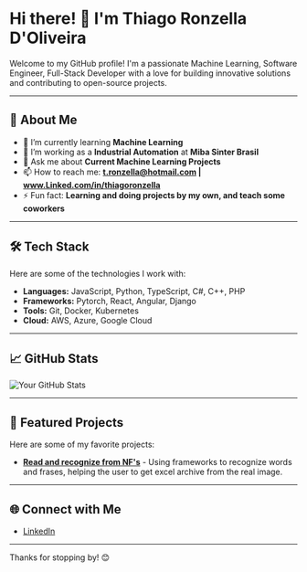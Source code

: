 # Hi there! 👋 I'm Thiago Ronzella D'Oliveira

Welcome to my GitHub profile! I'm a passionate Machine Learning, Software Engineer, Full-Stack Developer with a love for building innovative solutions and contributing to open-source projects.

---

## 🚀 About Me

- 🌱 I’m currently learning **Machine Learning**
- 💼 I’m working as a **Industrial Automation** at **Miba Sinter Brasil**
- 💬 Ask me about **Current Machine Learning Projects**
- 📫 How to reach me: **t.ronzella@hotmail.com | www.Linked.com/in/thiagoronzella**
- ⚡ Fun fact: **Learning and doing projects by my own, and teach some coworkers**

---

## 🛠️ Tech Stack

Here are some of the technologies I work with:

- **Languages:** JavaScript, Python, TypeScript, C#, C++, PHP
- **Frameworks:**  Pytorch, React, Angular, Django
- **Tools:**  Git, Docker, Kubernetes
- **Cloud:**  AWS, Azure, Google Cloud

---

## 📈 GitHub Stats

![Your GitHub Stats](https://github-readme-stats.vercel.app/api?username=thiagoron&show_icons=true&theme=radical)

---

## 🌟 Featured Projects

Here are some of my favorite projects:

- [**Read and recognize from NF's**](https://github.com/thiagoron/Leitura-e-reconhecimento-de-nota-fiscal-fisica.git) - Using frameworks to recognize words and frases, helping the user to get excel archive from the real image.

---

## 🌐 Connect with Me

- [LinkedIn](www.Linked.com/in/ThiagoRonzella)
---

Thanks for stopping by! 😊
